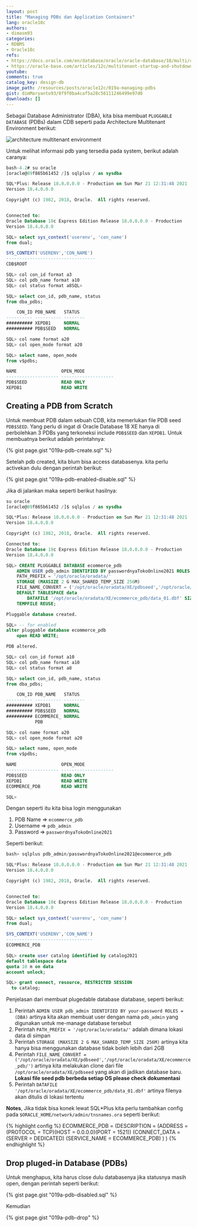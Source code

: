 ```yaml
---
layout: post
title: "Managing PDBs dan Application Containers"
lang: oracle18c
authors:
- dimasm93
categories:
- RDBMS
- Oracle18c
refs: 
- https://docs.oracle.com/en/database/oracle/oracle-database/18/multi/creating-pdbs.html#GUID-9A250D93-5B3B-4643-BE85-F32CC7B0E413
- https://oracle-base.com/articles/12c/multitenant-startup-and-shutdown-cdb-and-pdb-12cr1
youtube: 
comments: true
catalog_key: design-db
image_path: /resources/posts/oracle12c/019a-managing-pdbs
gist: dimMaryanto93/8f9f0ba4caf5a28c56111246499e97d0
downloads: []
---
```


Sebagai Database Administrator (DBA), kita bisa membuat `PLUGGABLE DATABASE` (PDBs) dalam CDB seperti pada Architecture Multitenant Environment berikut:

![architecture multitenant environment](https://docs.oracle.com/en/database/oracle/oracle-database/18/multi/img/admin112.png)

Untuk melihat informasi pdb yang tersedia pada system, berikut adalah caranya:

```sql
bash-4.2# su oracle
[oracle@89f865b61452 /]$ sqlplus / as sysdba

SQL*Plus: Release 18.0.0.0.0 - Production on Sun Mar 21 12:31:48 2021
Version 18.4.0.0.0

Copyright (c) 1982, 2018, Oracle.  All rights reserved.


Connected to:
Oracle Database 18c Express Edition Release 18.0.0.0.0 - Production
Version 18.4.0.0.0

SQL> select sys_context('userenv', 'con_name')
from dual;

SYS_CONTEXT('USERENV','CON_NAME')
----------------------------------
CDB$ROOT

SQL> col con_id format a3
SQL> col pdb_name format a10
SQL> col status format a8SQL>

SQL> select con_id, pdb_name, status
from dba_pdbs;

    CON_ID PDB_NAME   STATUS
---------- ---------- --------
########## XEPDB1     NORMAL
########## PDB$SEED   NORMAL

SQL> col name format a20
SQL> col open_mode format a20

SQL> select name, open_mode
from v$pdbs;

NAME                 OPEN_MODE
-------------------- --------------------
PDB$SEED             READ ONLY
XEPDB1               READ WRITE
```

## Creating a PDB from Scratch

Untuk membuat PDB dalam sebuah CDB, kita memerlukan file PDB seed `PDB$SEED`. Yang perlu di ingat di Oracle Database 18 XE hanya di perbolehkan 3 PDBs yang terkoneksi include `PDB$SEED` dan `XEPDB1`. Untuk membuatnya berikut adalah perintahnya:

{% gist page.gist "019a-pdb-create.sql" %}

Setelah pdb created, kita blum bisa access databasenya. kita perlu activekan dulu dengan perintah berikut:

{% gist page.gist "019a-pdb-enabled-disable.sql" %}

Jika di jalankan maka seperti berikut hasilnya:

```sql
su oracle
[oracle@89f865b61452 /]$ sqlplus / as sysdba

SQL*Plus: Release 18.0.0.0.0 - Production on Sun Mar 21 12:31:48 2021
Version 18.4.0.0.0

Copyright (c) 1982, 2018, Oracle.  All rights reserved.

Connected to:
Oracle Database 18c Express Edition Release 18.0.0.0.0 - Production
Version 18.4.0.0.0

SQL> CREATE PLUGGABLE DATABASE ecommerce_pdb
    ADMIN USER pdb_admin IDENTIFIED BY passwordnyaTokoOnline2021 ROLES = (DBA)
    PATH_PREFIX = '/opt/oracle/oradata/'
    STORAGE (MAXSIZE 2 G MAX_SHARED_TEMP_SIZE 256M)
    FILE_NAME_CONVERT = ('/opt/oracle/oradata/XE/pdbseed','/opt/oracle/oradata/XE/ecommerce_pdb/')
    DEFAULT TABLESPACE data
        DATAFILE '/opt/oracle/oradata/XE/ecommerce_pdb/data_01.dbf' SIZE 25 M AUTOEXTEND ON MAXSIZE 512 M
    TEMPFILE REUSE;

Pluggable database created.

SQL> -- for enabled
alter pluggable database ecommerce_pdb
    open READ WRITE;

PDB altered.

SQL> col con_id format a10
SQL> col pdb_name format a10
SQL> col status format a8

SQL> select con_id, pdb_name, status
from dba_pdbs;

    CON_ID PDB_NAME   STATUS
---------- ---------- --------
########## XEPDB1     NORMAL
########## PDB$SEED   NORMAL
########## ECOMMERCE_ NORMAL
           PDB

SQL> col name format a20
SQL> col open_mode format a20

SQL> select name, open_mode
from v$pdbs;

NAME                 OPEN_MODE
-------------------- --------------------
PDB$SEED             READ ONLY
XEPDB1               READ WRITE
ECOMMERCE_PDB        READ WRITE

SQL>
```

Dengan seperti itu kita bisa login menggunakan 

1. PDB Name => `ecommerce_pdb`
2. Username => `pdb_admin` 
3. Password => `passwordnyaTokoOnline2021` 

Seperti berikut:

```sql
bash> sqlplus pdb_admin/passwordnyaTokoOnline2021@ecommerce_pdb

SQL*Plus: Release 18.0.0.0.0 - Production on Sun Mar 21 12:31:48 2021
Version 18.4.0.0.0

Copyright (c) 1982, 2018, Oracle.  All rights reserved.


Connected to:
Oracle Database 18c Express Edition Release 18.0.0.0.0 - Production
Version 18.4.0.0.0

SQL> select sys_context('userenv', 'con_name')
from dual;

SYS_CONTEXT('USERENV','CON_NAME')
---------------------------------
ECOMMERCE_PDB        

SQL> create user catalog identified by catalog2021
default tablespace data
quota 10 m on data
account unlock;

SQL> grant connect, resource, RESTRICTED SESSION 
  to catalog;
```

Penjelasan dari membuat plugedable database diatabase, seperti berikut:

1. Perintah `ADMIN USER pdb_admin IDENTIFIED BY your-password ROLES = (DBA)` artinya kita akan membuat user dengan nama `pdb_admin` yang digunakan untuk me-manage database tersebut
2. Perintah `PATH_PREFIX = '/opt/oracle/oradata/'` adalah dimana lokasi data di simpan
3. Perintah `STORAGE (MAXSIZE 2 G MAX_SHARED_TEMP_SIZE 256M)` artinya kita hanya bisa menggunakan database tidak boleh lebih dari 2GB
4. Perintah `FILE_NAME_CONVERT = ('/opt/oracle/oradata/XE/pdbseed','/opt/oracle/oradata/XE/ecommerce_pdb/')` artinya kita melakukan clone dari file `/opt/oracle/oradata/XE/pdbseed` yang akan di jadikan database baru. **Lokasi file seed pdb berbeda setiap OS please check dokumentasi**
5. Perintah `DATAFILE '/opt/oracle/oradata/XE/ecommerce_pdb/data_01.dbf'` artinya filenya akan ditulis di lokasi tertentu


**Notes**, Jika tidak bisa konek lewat SQL*Plus kita perlu tambahkan config pada `$ORACLE_HOME/network/admin/tnsnames.ora` seperti berikut:

{% highlight config %}
ECOMMERCE_PDB =
  (DESCRIPTION =
    (ADDRESS = (PROTOCOL = TCP)(HOST = 0.0.0.0)(PORT = 1521))
    (CONNECT_DATA =
      (SERVER = DEDICATED)
      (SERVICE_NAME = ECOMMERCE_PDB)
    )
  )
{% endhighlight %}

## Drop pluged-in Database (PDBs)

Untuk menghapus, kita harus close dulu databasenya jika statusnya masih open, dengan perintah seperti berikut:

{% gist page.gist "019a-pdb-disabled.sql" %}

Kemudian 

{% gist page.gist "019a-pdb-drop" %}